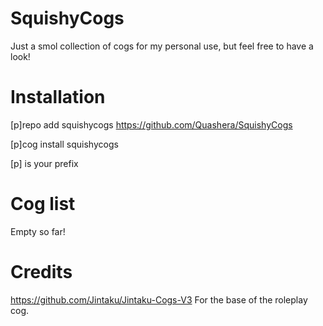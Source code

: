 # SquishyCogs
Just a smol collection of cogs for my personal use, but feel free to have a look!

# Installation
[p]repo add squishycogs https://github.com/Quashera/SquishyCogs

[p]cog install squishycogs <cog-name>

[p] is your prefix

# Cog list
Empty so far!

# Credits
https://github.com/Jintaku/Jintaku-Cogs-V3 For the base of the roleplay cog.
